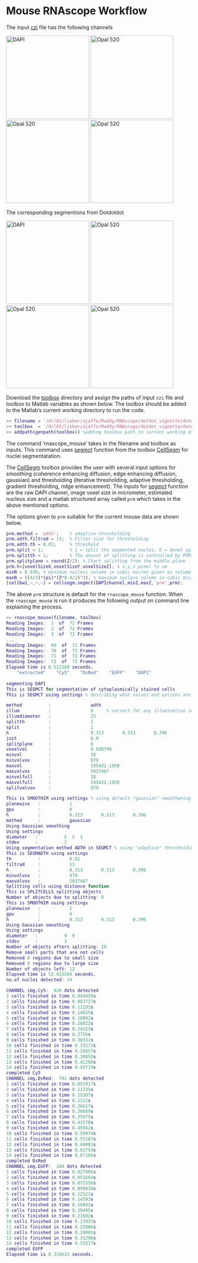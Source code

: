 # Mouse RNAscope Workflow

The input [czi](https://github.com/LieberInstitute/dotdotdot/blob/master/images/Mouse1.czi) file has the following channels

<img src="https://github.com/LieberInstitute/dotdotdot/blob/master/images/MAX_Mouse2-DAPI.png" title="DAPI" width="225"/> <img src="https://github.com/LieberInstitute/dotdotdot/blob/master/images/MAX_Mouse2-520.jpg" title="Opal 520" width="225"/> <img src="https://github.com/LieberInstitute/dotdotdot/blob/master/images/MAX_Mouse2-570.png" title="Opal 520" width="225"/> <img src="https://github.com/LieberInstitute/dotdotdot/blob/master/images/MAX_Mouse2-620.png" title="Opal 520" width="225"/> <br/>

The corresponding segmentions from Dotdotdot

<img src="https://github.com/LieberInstitute/dotdotdot/blob/master/output/Mouse2_segmentation_DAPI.jpg" title="DAPI" width="225"/> <img src="https://github.com/LieberInstitute/dotdotdot/blob/master/output/Mouse2_segmentation_EGFP.jpg" title="Opal 520" width="225"/> <img src="https://github.com/LieberInstitute/dotdotdot/blob/master/output/Mouse2_segmentation_Cy5.jpg" title="Opal 520" width="225"/> <img src="https://github.com/LieberInstitute/dotdotdot/blob/master/output/Mouse2_segmentation_DsRed.jpg" title="Opal 520" width="225"/> <br/>

Download the [toolbox](https://github.com/LieberInstitute/dotdotdot/tree/master/toolbox) directory and assign the paths of input `czi` file and toolbox to Matlab variables as shown below. The toolbox should be added to the Matlab’s current working directory to run the code.

```matlab
>> filename = '/dcl01/lieber/ajaffe/Maddy/RNAscope/dotdot_vignette/dotdot_vignette/Mouse2.czi';
>> toolbox  = '/dcl01/lieber/ajaffe/Maddy/RNAscope/dotdot_vignette/dotdot_vignette/toolbox';  
>> addpath(genpath(toolbox)) %adding toolbox path to current working directory
```

The command ‘rnascope_mouse’ takes in the filename and toolbox as inputs. This command uses [segmct](https://github.com/LieberInstitute/dotdotdot/blob/master/toolbox/cellsegm-master/%40cellsegm/segmct.m) function from the toolbox [CellSegm](https://www.ncbi.nlm.nih.gov/pubmed/23938087) for nuclei segmentatation. 

The [CellSegm](https://www.ncbi.nlm.nih.gov/pubmed/23938087) toolbox provides the user with several input options for smoothing (coherence enhancing diffusion, edge enhancing diffusion, gaussian) and thresholding (iterative thresholding, adaptive thresholding, gradient thresholding, ridge enhancement). The inputs for [segmct](https://github.com/LieberInstitute/dotdotdot/blob/master/toolbox/cellsegm-master/%40cellsegm/segmct.m) function are the raw DAPI channel, image voxel size in micrometer, estimated nucleus size and a matlab structured array called `prm` which takes in the above mentioned options. 

The options given to `prm` suitable for the current mouse data are shown below. 

```matlab
prm.method = 'adth';	% adaptive thresholding
prm.adth.filtrad = 13;  % Filter size for thresholding
prm.adth.th = 0.01;     % threshold
prm.split = 1;          % 1 = split the segmented nuclei, 0 = donot split. 
prm.splitth = 1;        % The amount of splitting is controlled by PRM.SPLITTH where lower values gives stronger splitting.
prm.splitplane = round(Z/2); % Start splitting from the middle plane
prm.h=[voxelSizeX,voxelSizeY,voxelSizeZ]; % x,y,z pixel to um 
minN = 0.038; % minimum nucleus volume in cubic micron given as volume of one voxel for current data
maxN = ((4/3)*(pi)*(Z*0.4/2)^3); % maximum nucleus volume in cubic micron given as volume of sphere with nucleus radius "Z*0.4/2" (the images are taken to approximately cover the depth of a nucleus (Z), so the nucleus radius in cubic micron is (Z/2)*(pixel resolution in Z))
[cellbw1,~,~,~] = cellsegm.segmct(DAPIchannel,minZ,maxZ,'prm',prm);
```

The above `prm` structure is default for the `rnascope_mouse` function. When the `rnascope_mouse` is run it produces the following output on command line explaining the process.

```matlab
>> rnascope_mouse(filename, toolbox)
Reading Images:  1  of  72 Frames
Reading Images:  2  of  72 Frames
Reading Images:  3  of  72 Frames
...
Reading Images:  69  of  72 Frames
Reading Images:  70  of  72 Frames
Reading Images:  71  of  72 Frames
Reading Images:  72  of  72 Frames
Elapsed time is 6.512189 seconds.
    "extracted"    "Cy5"    "DsRed"    "EGFP"    "DAPI"
    
segmenting DAPI
This is SEGMCT for segmentation of cytoplasmically stained cells
This is SEGMCT using settings % describing what values and options are used in 'prm'

method          :               adth            
illum           :               0     % correct for any illumination in images (default = 0 (yes), = 1 (no))         
illumdiameter   :               25              
splitth         :               1               
split           :               1               
h               :               0.313       0.313       0.396
just            :               0.9                            
splitplane      :               9               
voxelvol        :               0.038796        
minvol          :               38              
minvolvox       :               979             
maxvol          :               195432.1958     
maxvolvox       :               5037467         
minvolfull      :               38              
maxvolfull      :               195432.1958     
splitvolvox     :               979      

This is SMOOTHIM using settings % using default "gaussian" smoothening filter 
planewise   :           1           
gpu         :           0           
h           :           0.313       0.313       0.396
method      :           gaussian    
Using Gaussian smoothing
Using settings
diameter   :          5  5  3    
stdev      :          2          
Using segmentation method ADTH in SEGMCT % using "adaptive" thresholding
This is SEGMADTH using settings
th          :           0.01        
filtrad     :           13          
h           :           0.313       0.313       0.396
minvolvox   :           979         
maxvolvox   :           5037467     
Splitting cells using distance function
This is SPLITCELLS splitting objects
Number of objects due to splitting: 8
This is SMOOTHIM using settings
planewise   :           1           
gpu         :           0           
h           :           0.313       0.313       0.396
Using Gaussian smoothing
Using settings
diameter   :          9  9       
stdev      :          3          
Number of objects afters splitting: 20
Remove small parts that are not cells
Removed 8 regions due to small size
Removed 0 regions due to large size
Number of objects left: 12
Elapsed time is 52.015566 seconds.
no.of nuclei detected: 14

CHANNEL img.Cy5:  426 dots detected
1 cells finished in time 0.044959s
2 cells finished in time 0.083727s
3 cells finished in time 0.11191s
4 cells finished in time 0.14625s
5 cells finished in time 0.18092s
6 cells finished in time 0.20822s
7 cells finished in time 0.24323s
8 cells finished in time 0.2756s
9 cells finished in time 0.30331s
10 cells finished in time 0.33273s
11 cells finished in time 0.35857s
12 cells finished in time 0.38855s
13 cells finished in time 0.41298s
14 cells finished in time 0.43719s
completed Cy5
CHANNEL img.DsRed:  781 dots detected
1 cells finished in time 0.051917s
2 cells finished in time 0.11335s
3 cells finished in time 0.15307s
4 cells finished in time 0.2112s
5 cells finished in time 0.26617s
6 cells finished in time 0.30689s
7 cells finished in time 0.35975s
8 cells finished in time 0.41578s
9 cells finished in time 0.45942s
10 cells finished in time 0.50974s
11 cells finished in time 0.55287s
12 cells finished in time 0.60081s
13 cells finished in time 0.63754s
14 cells finished in time 0.67165s
completed DsRed
CHANNEL img.EGFP:  284 dots detected
1 cells finished in time 0.027005s
2 cells finished in time 0.051664s
3 cells finished in time 0.072558s
4 cells finished in time 0.098938s
5 cells finished in time 0.12521s
6 cells finished in time 0.14503s
7 cells finished in time 0.16891s
8 cells finished in time 0.19495s
9 cells finished in time 0.21682s
10 cells finished in time 0.23933s
11 cells finished in time 0.25986s
12 cells finished in time 0.29001s
13 cells finished in time 0.31296s
14 cells finished in time 0.33317s
completed EGFP
Elapsed time is 0.334633 seconds.
```
